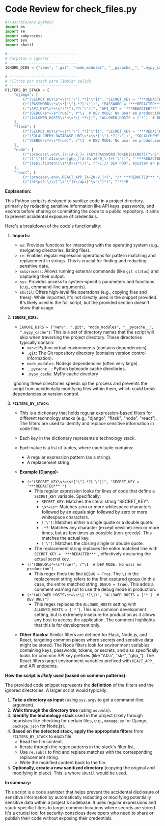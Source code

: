 <!-- hash:f243687755be8a55512bfc36c597330dad9bc62da95ce00930838c676222121a -->
# Code Review for check_files.py

```python
#!/usr/bin/env python3
import os
import re
import subprocess
import sys
import shutil

# -------------------------------
# Carpetas a ignorar
# -------------------------------
IGNORE_DIRS = {"venv", ".git", "node_modules", "__pycache__", ".mypy_cache"}

# -------------------------------
# Filtros por stack para limpiar salida
# -------------------------------
FILTERS_BY_STACK = {
    "django": [
        (r"(SECRET_KEY\s*=\s*['\"].*?['\"])", "SECRET_KEY = '***REDACTED***'"),
        (r"(PASSWORD\s*=\s*['\"].*?['\"])", "PASSWORD = '***REDACTED***'"),
        (r"(API_KEY\s*=\s*['\"].*?['\"])", "API_KEY = '***REDACTED***'"),
        (r"(DEBUG\s*=\s*True)", r"\1  # DEV MODE: No usar en producción"),
        (r"(ALLOWED_HOSTS\s*=\s*\[.*?\])", "ALLOWED_HOSTS = ['*']  # DEV ONLY")
    ],
    "flask": [
        (r"(SECRET_KEY\s*=\s*['\"].*?['\"])", "SECRET_KEY = '***REDACTED***'"),
        (r"(SQLALCHEMY_DATABASE_URI\s*=\s*['\"].*?['\"])", "SQLALCHEMY_DATABASE_URI = '***REDACTED***'"),
        (r"(DEBUG\s*=\s*True)", r"\1  # DEV MODE: No usar en producción")
    ],
    "node": [
        (r"(process\.env\.(?:[A-Z_]+_?KEY|PASSWORD|TOKEN|SECRET)[^\n]*)", "/* ***REDACTED*** */"),
        (r"(['\"](?:AIza|sk-|ghp_)[A-Za-z0-9_\-]+['\"])", "'***REDACTED***'"),
        (r"(app\.listen\(\s*\d+\s*\))", r"\1 // DEV PORT, ajustar en producción")
    ],
    "react": [
        (r"(process\.env\.REACT_APP_[A-Z0-9_]+)", "/* ***REDACTED*** */"),
        (r"(https?:\/\/[^\s'\"]+\/api[^\s'\"]*)", "'***R
```

**Explanation:**

This Python script is designed to sanitize code in a project directory, primarily by redacting sensitive information like API keys, passwords, and secrets before sharing or committing the code to a public repository. It aims to prevent accidental exposure of credentials.

Here's a breakdown of the code's functionality:

1. **Imports:**
   - `os`:  Provides functions for interacting with the operating system (e.g., navigating directories, listing files).
   - `re`:  Enables regular expression operations for pattern matching and replacement in strings.  This is crucial for finding and redacting sensitive data.
   - `subprocess`: Allows running external commands (like `git status`) and capturing their output.
   - `sys`: Provides access to system-specific parameters and functions (e.g., command-line arguments).
   - `shutil`: Offers high-level file operations (e.g., copying files and trees).  While imported, it's not directly used in the snippet provided.  It's likely used in the full script, but the provided section doesn't show that usage.

2. **`IGNORE_DIRS`:**
   - `IGNORE_DIRS = {"venv", ".git", "node_modules", "__pycache__", ".mypy_cache"}`:  This is a set of directory names that the script will skip when traversing the project directory.  These directories typically contain:
     - `venv`: Python virtual environments (contains dependencies).
     - `.git`:  The Git repository directory (contains version control information).
     - `node_modules`:  Node.js dependencies (often very large).
     - `__pycache__`: Python bytecode cache directories.
     - `.mypy_cache`: MyPy cache directory

   Ignoring these directories speeds up the process and prevents the script from accidentally modifying files within them, which could break dependencies or version control.

3. **`FILTERS_BY_STACK`:**
   - This is a dictionary that holds regular expression-based filters for different technology stacks (e.g., "django", "flask", "node", "react").  The filters are used to identify and replace sensitive information in code files.
   - Each key in the dictionary represents a technology stack.
   - Each value is a list of tuples, where each tuple contains:
     - A regular expression pattern (as a string).
     - A replacement string.
   - **Example (Django):**
     - `(r"(SECRET_KEY\s*=\s*['\"].*?['\"])", "SECRET_KEY = '***REDACTED***'")`
       - This regular expression looks for lines of code that define a `SECRET_KEY` variable.  Specifically:
         - `SECRET_KEY`: Matches the literal string "SECRET_KEY".
         - `\s*=\s*`: Matches zero or more whitespace characters followed by an equals sign followed by zero or more whitespace characters.
         - `['\"]`: Matches either a single quote or a double quote.
         - `.*?`:  Matches any character (except newline) zero or more times, but as few times as possible (non-greedy). This matches the actual key.
         - `['\"]`: Matches the closing single or double quote.
       - The replacement string replaces the entire matched line with `SECRET_KEY = '***REDACTED***'`, effectively obscuring the actual secret key.
     - `(r"(DEBUG\s*=\s*True)", r"\1  # DEV MODE: No usar en producción")`
       -  This regex finds the line `DEBUG = True`.  The `\1` in the replacement string refers to the first captured group (in this case, the entire matched string: `DEBUG = True`). This adds a comment warning not to use the debug mode in production.
     - `(r"(ALLOWED_HOSTS\s*=\s*\[.*?\])", "ALLOWED_HOSTS = ['*']  # DEV ONLY")`
       -  This regex replaces the `ALLOWED_HOSTS` setting with `ALLOWED_HOSTS = ['*']`.  This is a common development setting, but is extremely insecure for production as it allows any host to access the application. The comment highlights that this is for development only.

   - **Other Stacks:** Similar filters are defined for Flask, Node.js, and React, targeting common places where secrets and sensitive data might be stored. The Node filters look for environment variables containing keys, passwords, tokens, or secrets, and also specifically looks for common API key prefixes (like "AIza", "sk-", "ghp_").  The React filters target environment variables prefixed with `REACT_APP_` and API endpoints.

**How the script is *likely* used (based on common patterns):**

The provided code snippet represents the **definition** of the filters and the ignored directories.  A larger script would typically:

1. **Take a directory as input** (using `sys.argv` to get a command-line argument).
2. **Walk through the directory tree** (using `os.walk`).
3. **Identify the technology stack** used in the project (likely through heuristics like checking for certain files, e.g., `manage.py` for Django, `package.json` for Node.js).
4. **Based on the detected stack, apply the appropriate filters** from `FILTERS_BY_STACK` to each file:
   - Read the file content.
   - Iterate through the regex patterns in the stack's filter list.
   - Use `re.sub()` to find and replace matches with the corresponding replacement string.
   - Write the modified content back to the file.
5. **Optionally, create a new sanitized directory** (copying the original and modifying in place). This is where `shutil` would be used.

**In summary:**

This script is a code sanitizer that helps prevent the accidental disclosure of sensitive information by automatically redacting or modifying potentially sensitive data within a project's codebase.  It uses regular expressions and stack-specific filters to target common locations where secrets are stored.  It's a crucial tool for security-conscious developers who need to share or publish their code without exposing their credentials.
